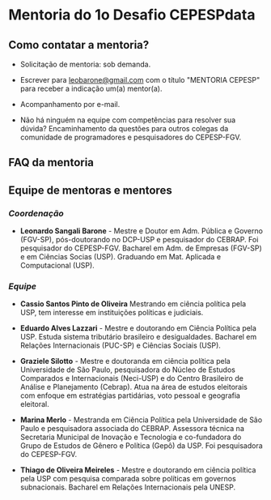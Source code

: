 # Mentoria do 1o Desafio CEPESPdata

## Como contatar a mentoria?

* Solicitação de mentoria: sob demanda.

* Escrever para [leobarone@gmail.com](leobarone@gmail.com) com o título "MENTORIA CEPESP" para receber a indicação um(a) mentor(a).

* Acompanhamento por e-mail.

* Não há ninguém na equipe com competências para resolver sua dúvida? Encaminhamento da questões para outros colegas da comunidade de programadores e pesquisadores do CEPESP-FGV.

## FAQ da mentoria



## Equipe de mentoras e mentores

### _Coordenação_

* __Leonardo Sangali Barone__ - Mestre e Doutor em Adm. Pública e Governo (FGV-SP), pós-doutorando no DCP-USP e pesquisador do CEBRAP. Foi pesquisador do CEPESP-FGV. Bacharel em Adm. de Empresas (FGV-SP) e em Ciências Socias (USP). Graduando em Mat. Aplicada e Computacional (USP).

### _Equipe_

* __Cassio Santos Pinto de Oliveira__ Mestrando em ciência política pela USP, tem interesse em instituições políticas e judiciais.

* __Eduardo Alves Lazzari__ - Mestre e doutorando em Ciência Política pela USP. Estuda sistema tributário brasileiro e desigualdades. Bacharel em Relações Internacionais (PUC-SP) e Ciências Sociais (USP).

* __Graziele Silotto__ - Mestre e doutoranda em ciência política pela Universidade de São Paulo, pesquisadora do Núcleo de Estudos Comparados e Internacionais (Neci-USP) e do Centro Brasileiro de Análise e Planejamento (Cebrap). Atua na área de estudos eleitorais com enfoque em estratégias partidárias, voto pessoal e geografia eleitoral. 

* __Marina Merlo__ - Mestranda em Ciência Política pela Universidade de São Paulo e pesquisadora associada do CEBRAP. Assessora técnica na Secretaria Municipal de Inovação e Tecnologia e co-fundadora do Grupo de Estudos de Gênero e Política (Gepô) da USP. Foi pesquisadora do CEPESP-FGV.

* __Thiago de Oliveira Meireles__ - Mestre e doutorando em ciência política pela USP com pesquisa comparada sobre políticas em governos subnacionais. Bacharel em Relações Internacionais pela UNESP.
